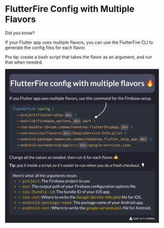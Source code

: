 # FlutterFire Config with Multiple Flavors

Did you know?

If your Flutter app uses multiple flavors, you can use the FlutterFire CLI to generate the config files for each flavor.

Pro tip: create a bash script that takes the flavor as an argument, and run that when needed.

![](196.png)